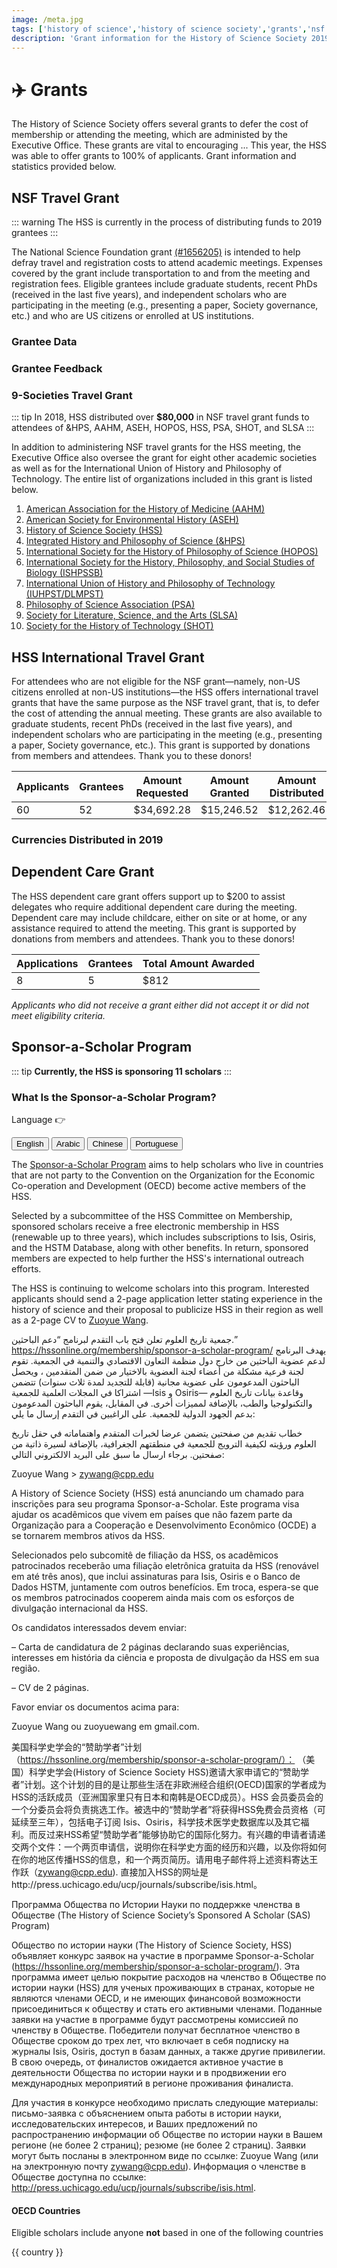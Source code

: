```yaml
---
image: /meta.jpg
tags: ['history of science','history of science society','grants','nsf']
description: 'Grant information for the History of Science Society 2019 annual meeting'
---
```

# ✈️ Grants

The History of Science Society offers several grants to defer the cost of membership or attending the meeting, which are administed by the Executive Office. These grants are vital to encouraging ... This year, the HSS was able to offer grants to 100% of applicants. Grant information and statistics provided below.

## NSF Travel Grant


::: warning
The HSS is currently in the process of distributing funds to 2019 grantees
:::

The National Science Foundation grant [(#1656205)](https://www.nsf.gov/awardsearch/showAward?AWD_ID=1656205&HistoricalAwards=false) is intended to help defray travel and registration costs to attend academic meetings. Expenses covered by the grant include transportation to and from the meeting and registration fees. Eligible grantees include graduate students, recent PhDs (received in the last five years), and independent scholars who are participating in the meeting (e.g., presenting a paper, Society governance, etc.) and who are US citizens or enrolled at US institutions.

### Grantee Data
<nsfEmployment class="graph" />

<nsfTeaching class="graph" />

<nsfRace class="graph" />

<nsfGender class="graph" />

<nsfEssential class="graph" />

### Grantee Feedback

<div class="choice-quotes">

<pullQuote title="After working outside of academia as an independent historian, it is wonderful to be engaging in a scholarly community for the first time." />
<pullQuote title="This has been my first non-natural science academic conference, and it has been absolutely exciting to find other research that aligns and expands on what I have been struggling to address within my own field. The large number and diversity of lectures allowed for real networking opportunities with presenters, and other attendees who engaged in the Q&As. Special thanks to the moderators who kept time so well, to allow for sufficient discussion!" />
<pullQuote title="Thank you so much for the assistance -- it made my participation possible"/>
<pullQuote title="It was a very useful conference and the panel feedback will help me to revise my scholarship and prepare it for publication"/>
<pullQuote title="I wasn't planning on attending because finances were incredibly tight this summer, but once I received notification of the grant, I ensured I would get the best out of this meeting"/>
<pullQuote title="As an independent scholar the opportunity to engage with other scholars is an essential part of both intellectual growth and visibility. The NSF travel grants make this possible and brings to established scholars the voice and insight of those outside of the academy."/>
<pullQuote title="Financial support for travel to Utrecht gave me a rare and valuable opportunity to discuss my research with a group of European scholars who are experts on my sources."/>
<pullQuote title="The NSF travel grant has been a vital resource for establishing and maintaining important professional relationships that are essential for establishing myself as an early career scholar in the history of science. I have benefited both directly and indirectly in my research, teaching, and professional engagement from conference participation supported over the years and in the present by the NSF grant, leading to new collaborations, research projects, pedagogical approaches, and contributions to the field."/>
</div>

### 9-Societies Travel Grant
::: tip
In 2018, HSS distributed over **$80,000** in NSF travel grant funds to attendees of &amp;HPS, AAHM, ASEH, HOPOS, HSS, PSA, SHOT, and SLSA
:::

In addition to administering NSF travel grants for the HSS meeting, the Executive Office also oversee the grant for eight other academic societies as well as for the International Union of History and Philosophy of Technology. The entire list of organizations included in this grant is listed below.

1. [American Association for the History of Medicine (AAHM)](http://www.histmed.org/)
2. [American Society for Environmental History (ASEH)](https://aseh.net/)
3. [History of Science Society (HSS)](https://hssonline.org)
4. [Integrated History and Philosophy of Science (&HPS)](http://integratedhps.org/en/)
5. [International Society for the History of Philosophy of Science (HOPOS)](http://hopos.org/)
6. [International Society for the History, Philosophy, and Social Studies of Biology (ISHPSSB)](https://www.ishpssb.org/)
7. [International Union of History and Philosophy of Technology (IUHPST/DLMPST)](http://dlmps.org/)
8. [Philosophy of Science Association (PSA)](https://www.philsci.org/)
9. [Society for Literature, Science, and the Arts (SLSA)](https://www.litsciarts.org/)
10. [Society for the History of Technology (SHOT)](https://www.historyoftechnology.org/)

## HSS International Travel Grant
For attendees who are not eligible for the NSF grant&mdash;namely, non-US citizens enrolled at non-US institutions&mdash;the HSS offers international travel grants that have the same purpose as the NSF travel grant, that is, to defer the cost of attending the annual meeting. These grants are also available to graduate students, recent PhDs (received in the last five years), and independent scholars who are participating in the meeting (e.g., presenting a paper, Society governance, etc.). This grant is supported by donations from members and attendees. Thank you to these donors!

| Applicants | Grantees | Amount Requested | Amount Granted | Amount Distributed | Average Award |
| --- | --- | --- | --- | --- | --- |
| 60 | 52 | $34,692.28 | $15,246.52 | $12,262.46 | $235.82 |

<hssTravelGrantEmployment class="graph" />

### Currencies Distributed in 2019
<div class="currency-container">
<template v-for="currency in sortedArray">
<div  class="currency">
    <img class="currency-img" :src="currency.img" alt="" aria-hidden="true" loading="lazy">
    <p class="currency-name">{{ currency.name }}</p>
</div>
</template>
</div>

## Dependent Care Grant
The HSS dependent care grant offers support up to $200 to assist delegates who require additional dependent care during the meeting. Dependent care may include childcare, either on site or at home, or any assistance required to attend the meeting. This grant is supported by donations from members and attendees. Thank you to these donors!

| Applications | Grantees | Total Amount Awarded |
| --- | --- | --- |
| 8 | 5 | $812 |

*Applicants who did not receive a grant either did not accept it or did not meet eligibility criteria.*

## Sponsor-a-Scholar Program

::: tip
**Currently, the HSS is sponsoring 11 scholars**
:::

### What Is the Sponsor-a-Scholar Program?

<div class="button-group">
<p>Language 👉</p>
<button v-on:click="toggle" data-lang="eng">English</button>
<button v-on:click="toggle" data-lang="ara">Arabic</button>
<button v-on:click="toggle" data-lang="chi">Chinese</button>
<button v-on:click="toggle" data-lang="por">Portuguese</button>
</div>

<div class="lang show" id="eng">

The [Sponsor-a-Scholar Program](https://hssonline.org/membership/sponsor-a-scholar-program/) aims to help scholars who live in countries that are not party to the Convention on the Organization for the Economic Co-operation and Development (OECD) become active members of the HSS.

Selected by a subcommittee of the HSS Committee on Membership, sponsored scholars receive a free electronic membership in HSS (renewable up to three years), which includes subscriptions to Isis, Osiris, and the HSTM Database, along with other benefits. In return, sponsored members are expected to help further the HSS&apos;s international outreach efforts.

The HSS is continuing to welcome scholars into this program. Interested applicants should send a 2-page application letter stating experience in the history of science and their proposal to publicize HSS in their region as well as a 2-page CV to [Zuoyue Wang](mailto:zuoyuewang@gmail.com?subject=Sponsor-a-Scholar).

</div>

<div class="lang hide" id="ara">

جمعية تاريخ العلوم تعلن فتح باب التقدم لبرنامج “دعم الباحثين.” https://hssonline.org/membership/sponsor-a-scholar-program/ يهدف البرنامج لدعم عضوية الباحثين من خارج دول منظمة التعاون الاقتصادي والتنمية في الجمعية. تقوم لجنة فرعية مشكلة من أعضاء لجنة العضوية بالاختيار من ضمن المتقدمين ، ويحصل الباحثون المدعومون على عضوية مجانية (قابلة للتجديد لمدة ثلاث سنوات) تتضمن اشتراكا في المجلات العلمية للجمعية —Isis  و  Osiris— وقاعدة بيانات تاريخ العلوم والتكنولوجيا والطب، بالإضافة لمميزات أخرى. في المقابل، يقوم الباحثون المدعومون بدعم الجهود الدولية للجمعية. على الراغبين في التقدم إرسال ما يلي:

خطاب تقديم من صفحتين يتضمن عرضا لخبرات المتقدم واهتماماته في حقل تاريخ العلوم ورؤيته لكيفية الترويج للجمعية في منطقتهم الجغرافية، بالإضافة لسيرة ذاتية من صفحتين. برجاء ارسال ما سبق على البريد الالكتروني التالي:

Zuoyue Wang > zywang@cpp.edu

</div>

<div class="lang hide" id="por">

A History of Science Society (HSS) está anunciando um chamado para inscrições para seu programa Sponsor-a-Scholar. Este programa visa ajudar os acadêmicos que vivem em países que não fazem parte da Organização para a Cooperação e Desenvolvimento Econômico (OCDE) a se tornarem membros ativos da HSS.

Selecionados pelo subcomitê de filiação da HSS, os acadêmicos patrocinados receberão uma filiação eletrônica gratuita da HSS (renovável em até três anos), que inclui assinaturas para Isis, Osiris e o Banco de Dados HSTM, juntamente com outros benefícios. Em troca, espera-se que os membros patrocinados cooperem ainda mais com os esforços de divulgação internacional da HSS.

Os candidatos interessados devem enviar:

– Carta de candidatura de 2 páginas declarando suas experiências, interesses em história da ciência e  proposta de divulgação da HSS em sua região.

– CV de 2 páginas.

Favor enviar os documentos acima para:

Zuoyue Wang ou zuoyuewang em gmail.com.

</div>

<div class="lang hide" id="chi">

美国科学史学会的“赞助学者”计划（https://hssonline.org/membership/sponsor-a-scholar-program/）： （美国）科学史学会(History of Science Society HSS)邀请大家申请它的“赞助学者”计划。这个计划的目的是让那些生活在非欧洲经合组织(OECD)国家的学者成为HSS的活跃成员（亚洲国家里只有日本和南韩是OECD成员）。HSS 会员委员会的一个分委员会将负责挑选工作。被选中的“赞助学者”将获得HSS免费会员资格（可延续至三年），包括电子订阅 Isis、Osiris，科学技术医学史数据库以及其它福利。而反过来HSS希望“赞助学者”能够协助它的国际化努力。有兴趣的申请者请递交两个文件：一个两页申请信，说明你在科学史方面的经历和兴趣，以及你将如何在你的地区传播HSS的信息，和一个两页简历。请用电子邮件将上述资料寄达王作跃（zywang@cpp.edu). 直接加入HSS的网址是http://press.uchicago.edu/ucp/journals/subscribe/isis.html。

</div>

<div class="lang hide" id="rus">

Программа Общества по Истории Науки по поддержке членства в Обществе (The History of Science Society’s Sponsored A Scholar (SAS) Program)

Общество по истории науки (The History of Science Society, HSS) объявляет конкурс заявок на участие в программе Sponsor-a-Scholar (https://hssonline.org/membership/sponsor-a-scholar-program/). Эта программа имеет целью покрытие расходов на членство в Обществе по истории науки (HSS) для ученых проживающих в странах, которые не являются членами OECD, и не имеющих финансовой возможности присоединиться к обществу и стать его активными членами. Поданные заявки на участие в программе будут рассмотрены комиссией по членству в Обществе. Победители получат бесплатное членство в Обществе сроком до трех лет, что включает в себя  подписку на журналы Isis, Osiris, доступ в базам данных, а также другие привилегии. В свою очередь, от финалистов ожидается активное участие в деятельности Общества по истории науки и в продвижении его международных мероприятий в регионе проживания финалиста.

Для участия в конкурсе необходимо прислать следующие материалы: письмо-заявка с объяснением опыта работы в истории науки, исследовательских интересов, и Ваших предложений по распространению информации об Обществе по истории науки в Вашем регионе (не более 2 страниц); резюме (не более 2 страниц). Заявки могут быть посланы в электронном виде по ссылке: Zuoyue Wang (или на электронную почту zywang@cpp.edu). Информация о членстве в Обществе доступна по ссылке: http://press.uchicago.edu/ucp/journals/subscribe/isis.html.

</div>

#### OECD Countries

Eligible scholars include anyone **not** based in one of the following countries

<div class="countries" >

<p v-for="country in countries">{{ country }}</p>

</div>

<joinTheConvo />




<script>
export default {
    data() {
        return {
            currencies: [{
                name: 'PayPal',
                img: 'https://www.paypalobjects.com/webstatic/mktg/logo/pp_cc_mark_111x69.jpg'
                }, {
                name: 'USD (United States dollar)',
                img: 'https://upload.wikimedia.org/wikipedia/en/thumb/a/a4/Flag_of_the_United_States.svg/200px-Flag_of_the_United_States.svg.png'
                }, {
                name: 'EUR (Euro)',
                img:  'https://upload.wikimedia.org/wikipedia/commons/thumb/b/b7/Flag_of_Europe.svg/200px-Flag_of_Europe.svg.png'
                }, {
                name: 'GBP (Pound sterling)',
                img: 'https://upload.wikimedia.org/wikipedia/en/thumb/a/ae/Flag_of_the_United_Kingdom.svg/200px-Flag_of_the_United_Kingdom.svg.png'
                }, {
                name: 'CAD (Canadian dollar)',
                img: 'https://upload.wikimedia.org/wikipedia/commons/thumb/d/d9/Flag_of_Canada_%28Pantone%29.svg/200px-Flag_of_Canada_%28Pantone%29.svg.png'
                }, {
                name: 'INR (Indian rupee)',
                img:  'https://upload.wikimedia.org/wikipedia/en/thumb/4/41/Flag_of_India.svg/200px-Flag_of_India.svg.png'
                }, {
                name: 'MXN (Mexican peso)',
                img: 'https://upload.wikimedia.org/wikipedia/commons/thumb/f/fc/Flag_of_Mexico.svg/200px-Flag_of_Mexico.svg.png'
                }, {
                name: 'DKK (Danish krone)',
                img: 'https://upload.wikimedia.org/wikipedia/commons/thumb/9/9c/Flag_of_Denmark.svg/200px-Flag_of_Denmark.svg.png'
                }, {
                name: 'HKD (Hong Kong dollar)',
                img: 'https://upload.wikimedia.org/wikipedia/commons/thumb/5/5b/Flag_of_Hong_Kong.svg/200px-Flag_of_Hong_Kong.svg.png'
                }, {
                name: 'HRK (Croatian kuna)',
                img: 'https://upload.wikimedia.org/wikipedia/commons/thumb/1/1b/Flag_of_Croatia.svg/200px-Flag_of_Croatia.svg.png'
                }, {
                name: 'JPY (Japanese yen)',
                img: 'https://upload.wikimedia.org/wikipedia/en/thumb/9/9e/Flag_of_Japan.svg/200px-Flag_of_Japan.svg.png'
                }, {
                name: 'BRL (Brazilian real)',
                img: 'https://upload.wikimedia.org/wikipedia/en/thumb/0/05/Flag_of_Brazil.svg/200px-Flag_of_Brazil.svg.png'
                }, {
                name: 'CHF (Swiss franc)',
                img: 'https://upload.wikimedia.org/wikipedia/commons/thumb/f/f3/Flag_of_Switzerland.svg/170px-Flag_of_Switzerland.svg.png'
                }
            ],
            countries: ['Australia',
'Austria',
'Belgium',
'Canada',
'Chile',
'Czech Republic',
'Denmark',
'Estonia',
'Finland',
'France',
'Germany',
'Greece',
'Hungary',
'Iceland',
'Ireland',
'Israel',
'Italy',
'Japan',
'South Korea',
'Latvia',
'Luxembourg',
'Mexico',
'Netherlands',
'New Zealand',
'Norway',
'Poland',
'Portugal',
'Slovakia',
'Slovenia',
'Spain',
'Sweden',
'Switzerland',
'Turkey',
'United Kingdom',
'United States',]
    }
},
computed: {
    sortedArray: function() {
        function compare(a, b) {
        if (a.name < b.name)
          return -1;
        if (a.name > b.name)
          return 1;
        return 0;
      }

      return this.currencies.sort(compare);
    }
},
methods: {
    toggle(event) {
        const shown = document.querySelectorAll('.lang');
        let currentLang = event.target.dataset.lang;

        shown.forEach(el => {
            const currentDiv = document.getElementById(currentLang)


            if (el.id === currentLang) {
                console.log(el.id === currentLang)
                currentDiv.classList.add('show')
                currentDiv.classList.remove('hide')
            } else {
            el.classList.add('hide')
            el.classList.remove('show')
            }

        })

    }
}
}

</script>

<style scoped lang="stylus">
.currency-container
    display: flex
    margin: 1em 0
    flex-wrap: wrap
    justify-content: space-around
.currency
    height: 150px
    max-width: 100px
    margin: 1em
.currency-img
    width: 100%
.button-group
    display: flex
    justify-content: center
    margin: 2em 0 0;
    flex-wrap: wrap

    p
        margin: 0 1em 0 0
        font-size: 115%
        font-weight: 700

    button
        background: sotm-red
        border: none
        padding: 1em 2em
        color: white
        font-weight: 600
        cursor: pointer

        margin: .25em
        &:hover
            background: lightness(sotm-red, 40%)

.hide
    display: none

.show
    display: block
    height: 350px
    overflow: auto
    margin-bottom: .5em

.countries
    display: flex
    flex-wrap: wrap
    align-items: center
    p
        padding: .5em .75em
        margin: .5em
        border: 1px solid sotm-blue
        flex: 15%
        text-align: center
</style>